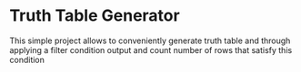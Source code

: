 # Truth Table Generator

This simple project allows to conveniently generate truth table and through applying a filter condition
output and count number of rows that satisfy this condition


